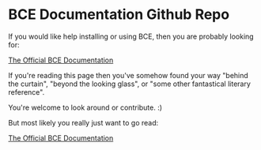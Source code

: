 BCE Documentation Github Repo
=============================

If you would like help installing or using BCE, then you are probably
looking for:

[The Official BCE Documentation](http://ucberkeley.github.io/bce-documentation/)

If you're reading this page then you've somehow found your way "behind
the curtain", "beyond the looking glass", or "<insert>some other
fantastical literary reference</insert>".

You're welcome to look around or contribute. :)

But most likely you really just want to go read:

[The Official BCE Documentation](http://ucberkeley.github.io/bce-documentation/)
